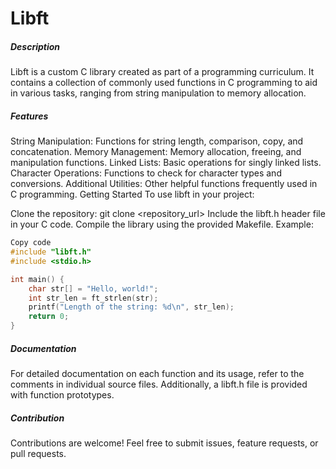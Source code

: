 <h1>Libft</h1>
<h5>Description</h5>
Libft is a custom C library created as part of a programming curriculum. It contains a collection of commonly used functions in C programming to aid in various tasks, ranging from string manipulation to memory allocation.

<h5>Features</h5>
String Manipulation: Functions for string length, comparison, copy, and concatenation.
Memory Management: Memory allocation, freeing, and manipulation functions.
Linked Lists: Basic operations for singly linked lists.
Character Operations: Functions to check for character types and conversions.
Additional Utilities: Other helpful functions frequently used in C programming.
Getting Started
To use libft in your project:

Clone the repository: git clone <repository_url>
Include the libft.h header file in your C code.
Compile the library using the provided Makefile.
Example:
```c
Copy code
#include "libft.h"
#include <stdio.h>

int main() {
    char str[] = "Hello, world!";
    int str_len = ft_strlen(str);
    printf("Length of the string: %d\n", str_len);
    return 0;
}
```
<h5>Documentation</h5>
For detailed documentation on each function and its usage, refer to the comments in individual source files. Additionally, a libft.h file is provided with function prototypes.

<h5>Contribution</h5>
Contributions are welcome! Feel free to submit issues, feature requests, or pull requests.
